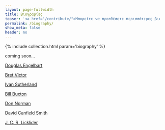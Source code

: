 ```yaml
---
layout: page-fullwidth
title: Βιογραφίες
teaser: '<a href="/contribute/">Μπορείτε να προσθέσετε περισσότερες βιογραφίες σύμφωνα με τις οδηγίες</a>'
permalink: /biography/
show_meta: false
header: no
---
```



{% include collection.html param='biography' %}

coming soon...

[Douglas Engelbart](/biography/engelbart/)

[Bret Victor](/biography/victor/)

[Ivan Sutherland](/biography/sutherland/)

[Bill Buxton](/biography/buxton/)

[Don Norman](/biography/norman/)

[David Canfield Smith](/biography/smith/)

[J. C. R. Licklider](/biography/licklider/)
